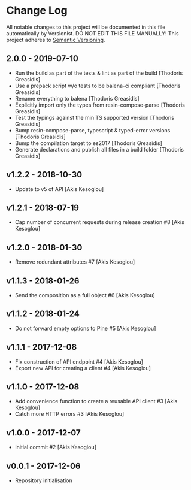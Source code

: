 # Change Log

All notable changes to this project will be documented in this file
automatically by Versionist. DO NOT EDIT THIS FILE MANUALLY!
This project adheres to [Semantic Versioning](http://semver.org/).

## 2.0.0 - 2019-07-10

* Run the build as part of the tests & lint as part of the build [Thodoris Greasidis]
* Use a prepack script w/o tests to be balena-ci compliant [Thodoris Greasidis]
* Rename everything to balena [Thodoris Greasidis]
* Explicitly import only the types from resin-compose-parse [Thodoris Greasidis]
* Test the typings against the min TS supported version [Thodoris Greasidis]
* Bump resin-compose-parse, typescript & typed-error versions [Thodoris Greasidis]
* Bump the compilation target to es2017 [Thodoris Greasidis]
* Generate declarations and publish all files in a build folder [Thodoris Greasidis]

## v1.2.2 - 2018-10-30

* Update to v5 of API [Akis Kesoglou]

## v1.2.1 - 2018-07-19

* Cap number of concurrent requests during release creation #8 [Akis Kesoglou]

## v1.2.0 - 2018-01-30

* Remove redundant attributes #7 [Akis Kesoglou]

## v1.1.3 - 2018-01-26

* Send the composition as a full object #6 [Akis Kesoglou]

## v1.1.2 - 2018-01-24

* Do not forward empty options to Pine #5 [Akis Kesoglou]

## v1.1.1 - 2017-12-08

* Fix construction of API endpoint #4 [Akis Kesoglou]
* Export new API for creating a client #4 [Akis Kesoglou]

## v1.1.0 - 2017-12-08

* Add convenience function to create a reusable API client #3 [Akis Kesoglou]
* Catch more HTTP errors #3 [Akis Kesoglou]

## v1.0.0 - 2017-12-07

* Initial commit #2 [Akis Kesoglou]

## v0.0.1 - 2017-12-06

* Repository initialisation
